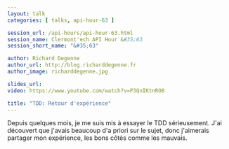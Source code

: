 ```yaml
---
layout: talk
categories: [ talks, api-hour-63 ]

session_url: /api-hours/api-hour-63.html
session_name: Clermont'ech API Hour &#35;63
session_short_name: "&#35;63"

author: Richard Degenne
author_url: http://blog.richarddegenne.fr
author_image: richarddegenne.jpg

slides_url:
video: https://www.youtube.com/watch?v=P3QnIKtnRO8

title: "TDD: Retour d'expérience"
---
```


Depuis quelques mois, je me suis mis à essayer le TDD sérieusement. J'ai
découvert que j'avais beaucoup d'a priori sur le sujet, donc j'aimerais
partager mon expérience, les bons côtés comme les mauvais.
